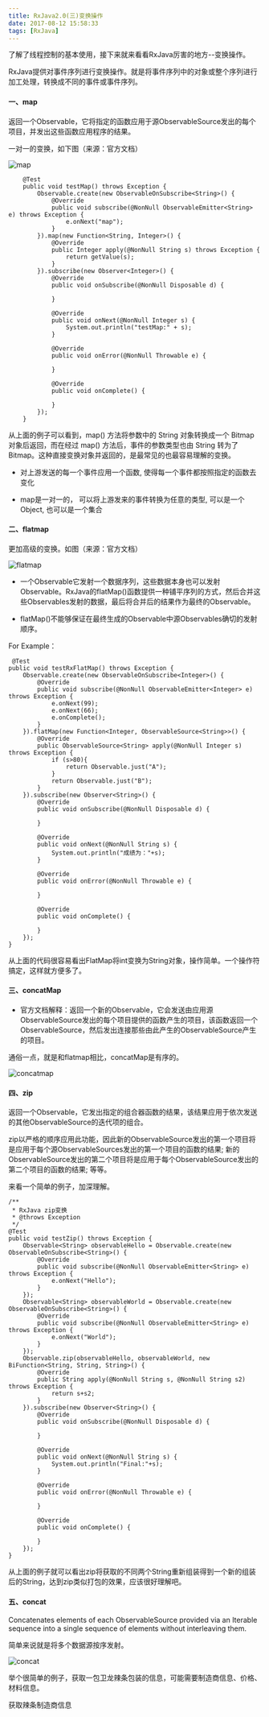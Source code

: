 ```yaml
---
title: RxJava2.0(三)变换操作
date: 2017-08-12 15:58:33
tags: [RxJava]
---
```


了解了线程控制的基本使用，接下来就来看看RxJava厉害的地方--变换操作。

RxJava提供对事件序列进行变换操作。就是将事件序列中的对象或整个序列进行加工处理，转换成不同的事件或事件序列。

#### 一、map


返回一个Observable，它将指定的函数应用于源ObservableSource发出的每个项目，并发出这些函数应用程序的结果。

一对一的变换，如下图（来源：官方文档）

![map](http://ot29getcp.bkt.clouddn.com/images/map.png)
	
		@Test
	    public void testMap() throws Exception {
	        Observable.create(new ObservableOnSubscribe<String>() {
	            @Override
	            public void subscribe(@NonNull ObservableEmitter<String> e) throws Exception {
	                e.onNext("map");
	            }
	        }).map(new Function<String, Integer>() {
	            @Override
	            public Integer apply(@NonNull String s) throws Exception {
	                return getValue(s);
	            }
	        }).subscribe(new Observer<Integer>() {
	            @Override
	            public void onSubscribe(@NonNull Disposable d) {
	
	            }
	
	            @Override
	            public void onNext(@NonNull Integer s) {
	                System.out.println("testMap:" + s);
	            }
	
	            @Override
	            public void onError(@NonNull Throwable e) {
	
	            }
	
	            @Override
	            public void onComplete() {
	
	            }
	        });
	    }
	    
从上面的例子可以看到，map() 方法将参数中的 String 对象转换成一个 Bitmap 对象后返回，而在经过 map() 方法后，事件的参数类型也由 String 转为了 Bitmap。这种直接变换对象并返回的，是最常见的也最容易理解的变换。

* 对上游发送的每一个事件应用一个函数, 使得每一个事件都按照指定的函数去变化

* map是一对一的， 可以将上游发来的事件转换为任意的类型, 可以是一个Object, 也可以是一个集合

#### 二、flatmap

	
更加高级的变换。如图（来源：官方文档）
	
![flatmap](http://ot29getcp.bkt.clouddn.com/images/flatMap.png)
	
	
* 一个Observable它发射一个数据序列，这些数据本身也可以发射Observable。RxJava的flatMap()函数提供一种铺平序列的方式，然后合并这些Observables发射的数据，最后将合并后的结果作为最终的Observable。

* flatMap()不能够保证在最终生成的Observable中源Observables确切的发射顺序。


For Example：

	 @Test
    public void testRxFlatMap() throws Exception {
        Observable.create(new ObservableOnSubscribe<Integer>() {
            @Override
            public void subscribe(@NonNull ObservableEmitter<Integer> e) throws Exception {
                e.onNext(99);
                e.onNext(66);
                e.onComplete();
            }
        }).flatMap(new Function<Integer, ObservableSource<String>>() {
            @Override
            public ObservableSource<String> apply(@NonNull Integer s) throws Exception {
                if (s>80){
                    return Observable.just("A");
                }
                return Observable.just("B");
            }
        }).subscribe(new Observer<String>() {
            @Override
            public void onSubscribe(@NonNull Disposable d) {

            }

            @Override
            public void onNext(@NonNull String s) {
                System.out.println("成绩为："+s);
            }

            @Override
            public void onError(@NonNull Throwable e) {

            }

            @Override
            public void onComplete() {

            }
        });
    }
    
    
  从上面的代码很容易看出FlatMap将int变换为String对象，操作简单。一个操作符搞定，这样就方便多了。
  
 
 
 
#### 三、concatMap

* 官方文档解释：返回一个新的Observable，它会发送由应用源ObservableSource发出的每个项目提供的函数产生的项目，该函数返回一个ObservableSource，然后发出连接那些由此产生的ObservableSource产生的项目。

通俗一点，就是和flatmap相比，concatMap是有序的。


![concatmap](http://ot29getcp.bkt.clouddn.com/images/concatMap.png)



#### 四、zip

返回一个Observable，它发出指定的组合器函数的结果，该结果应用于依次发送的其他ObservableSource的迭代项的组合。

zip以严格的顺序应用此功能，因此新的ObservableSource发出的第一个项目将是应用于每个源ObservableSources发出的第一个项目的函数的结果; 新的ObservableSource发出的第二个项目将是应用于每个ObservableSource发出的第二个项目的函数的结果; 等等。

来看一个简单的例子，加深理解。

	/**
     * RxJava zip变换
     * @throws Exception
     */
    @Test
    public void testZip() throws Exception {
        Observable<String> observableHello = Observable.create(new ObservableOnSubscribe<String>() {
            @Override
            public void subscribe(@NonNull ObservableEmitter<String> e) throws Exception {
                e.onNext("Hello");
            }
        });
        Observable<String> observableWorld = Observable.create(new ObservableOnSubscribe<String>() {
            @Override
            public void subscribe(@NonNull ObservableEmitter<String> e) throws Exception {
                e.onNext("World");
            }
        });
        Observable.zip(observableHello, observableWorld, new BiFunction<String, String, String>() {
            @Override
            public String apply(@NonNull String s, @NonNull String s2) throws Exception {
                return s+s2;
            }
        }).subscribe(new Observer<String>() {
            @Override
            public void onSubscribe(@NonNull Disposable d) {

            }

            @Override
            public void onNext(@NonNull String s) {
                System.out.println("Final:"+s);
            }

            @Override
            public void onError(@NonNull Throwable e) {

            }

            @Override
            public void onComplete() {

            }
        });
    }
    
 从上面的例子就可以看出zip将获取的不同两个String重新组装得到一个新的组装后的String，达到zip类似打包的效果，应该很好理解吧。

#### 五、concat

Concatenates elements of each ObservableSource provided via an Iterable sequence into a single sequence of elements without interleaving them.

简单来说就是将多个数据源按序发射。

![concat](http://ot29getcp.bkt.clouddn.com/images/concat.png)

举个很简单的例子，获取一包卫龙辣条包装的信息，可能需要制造商信息、价格、材料信息。

获取辣条制造商信息







